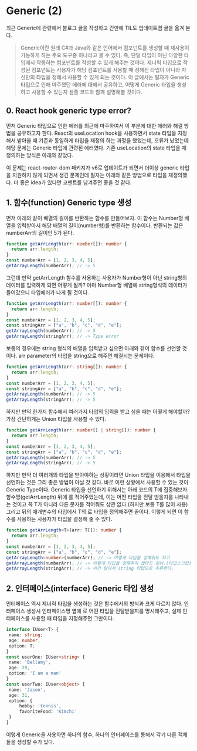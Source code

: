 # Generic (2)

최근 Generic에 관련해서 블로그 글을 작성하고 간만에 TIL도 업데이트겸 글을 옮겨 본다.

> Generic이란 원래 C#과 Java와 같은 언어에서 컴포넌트를 생성할 때 재사용이 가능하게 하는 주요 도구중 하나라고 볼 수 있다. 즉, 단일 타입이 아닌 다양한 타입에서 작동하는 컴포넌트를 작성할 수 있게 해주는 것이다. 제너릭 타입으로 작성된 컴포넌트는 사용자가 해당 컴포넌트를 사용할 때 정해진 타입이 아니라 자신만의 타입을 정해서 사용할 수 있게 되는 것이다.
> 이 글에서는 필자가 Generic 타입으로 인해 마주했던 에러에 대해서 공유하고, 어떻게 Generic 타입을 생성하고 사용할 수 있는지 샘플 코드와 함께 설명해볼 것이다.

## 0. React hook generic type error?

먼저 Generic 타입으로 인한 에러를 최근에 마주하여서 이 부분에 대한 에러와 해결 방법을 공유하고자 한다. React의 useLocation hook을 사용하면서 state 타입을 지정해서 받아올 때 기존과 동일하게 타입을 재정의 하는 과정을 했었는데, 오류가 났었는데 해당 문제는 Generic 타입에 관련된 에러였다. 기존 useLocation의 state 타입을 재정의하는 방식은 아래와 같았다.

이 문제는 react-router-dom 패키지가 v6로 업데이트가 되면서 더이상 generic 타입을 지원하지 않게 되면서 생긴 문제인데 필자는 아래와 같은 방법으로 타입을 재정의했다. 더 좋은 idea가 있다면 코멘트를 남겨주면 좋을 것 같다.

## 1. 함수(function) Generic type 생성

먼저 아래와 같이 배열의 길이를 반환하는 함수를 만들어보자. 이 함수는 Number형 배열을 입력받아서 해당 배열의 길이(number형)를 반환하는 함수이다. 반환되는 값은 numberArr의 길이인 5가 된다.

```ts
function getArrLength(arr: number[]): number {
  return arr.length;
}
const numberArr = [1, 2, 3, 4, 5];
getArrayLength(numberArr); // -> 5
```

그런데 만약 getArrLength 함수를 사용하는 사용자가 Number형이 아닌 string형의 데이터를 입력하게 되면 어떻게 될까? 아마 Number형 배열에 string형식의 데이터가 들어갔으니 타입에러가 나게 될 것이다.

```ts
function getArrLength(arr: number[]): number {
  return arr.length;
}
const numberArr = [1, 2, 3, 4, 5];
const stringArr = ["a", "b", "c", "d", "e"];
getArrayLength(numberArr); // -> 5
getArrayLength(stringArr); // -> Type error
```

보통의 경우에는 string 형식의 배열을 입력받고 싶으면 아래와 같이 함수를 선언할 것이다. arr parameter의 타입을 string으로 해주면 해결되는 문제이다.

```ts
function getArrLength(arr: string[]): number {
  return arr.length;
}
const numberArr = [1, 2, 3, 4, 5];
const stringArr = ["a", "b", "c", "d", "e"];
getArrayLength(numberArr); // -> 5
getArrayLength(stringArr); // -> 5
```

하지만 만약 한가지 함수에서 여러가지 타입의 입력을 받고 싶을 때는 어떻게 해야할까? 가장 간단하게는 Union 타입을 사용할 수 있다.

```ts
function getArrLength(arr: number[] | string[]): number {
  return arr.length;
}
const numberArr = [1, 2, 3, 4, 5];
const stringArr = ["a", "b", "c", "d", "e"];
getArrayLength(numberArr); // -> 5
getArrayLength(stringArr); // -> 5
```

하지만 만약 더 여러개의 타입을 받아야하는 상황이라면 Union 타입을 이용해서 타입을 선언하는 것은 그리 좋은 방법이 아닐 것 같다. 바로 이런 상황에서 사용할 수 있는 것이 Generic Type이다.
Generic 타입을 선언하기 위해서는 아래 코드의 T에 집중해보자. 함수명(getArrLength) 뒤에 <T>를 적어주었는데, 이는 어떤 타입을 전달 받을지를 나타내는 것이고 꼭 T가 아니라 다른 문자를 적어줘도 상관 없다.(하지만 보통 T를 많이 사용)
그리고 뒤의 매개변수의 타입에서 T의 [](배열)로 타입을 정의해주면 끝이다. 이렇게 되면 이 함수를 사용하는 사용자가 타입을 결정해 줄 수 있다.

```ts
function getArrLength<T>(arr: T[]): number {
  return arr.length;
}
const numberArr = [1, 2, 3, 4, 5];
const stringArr = ["a", "b", "c", "d", "e"];
getArrayLength<number>(numberArr); // -> 이렇게 타입을 정해줘도 되고
getArrayLength(numberArr); // -> 이렇게 타입을 정해주지 않아도 된다.(타입스크립트가 알아서 배열의 값을 보고 타입을 추론해줌)
getArrayLength(stringArr); // -> 이건 알아서 string 타입으로 추론한다.
```

## 2. 인터페이스(interface) Generic 타입 생성

인터페이스 역시 제너릭 타입을 생성하는 것은 함수에서의 방식과 크게 다르지 않다. 인터페이스 생성시 인터페이스명 옆에 <T>로 어떤 타입을 전달받을지를 명시해주고, 실제 인터페이스를 사용할 때 타입을 지정해주면 그만이다.

```ts
interface IUser<T> {
 name: string;
 age: number;
 option: T;
}
const userOne: IUser<string> {
 name: 'Bellamy',
 age: 29,
 option: 'I am a man'
}
const userTwo: IUser<object> {
 name: 'Jason',
 age: 31,
 option: {
     hobby: 'tennis',
     favoriteFood: 'Kimchi'
 }
}
```

이렇게 Generic을 사용하면 하나의 함수, 하나의 인터페이스를 통해서 각기 다른 객체들을 생성할 수가 있다.
